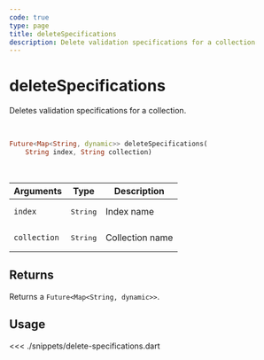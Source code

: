 ```yaml
---
code: true
type: page
title: deleteSpecifications
description: Delete validation specifications for a collection
---
```


# deleteSpecifications

Deletes validation specifications for a collection.

<br/>

```dart
Future<Map<String, dynamic>> deleteSpecifications(
    String index, String collection)
```

<br/>

| Arguments    | Type              | Description     |
| ------------ | ----------------- | --------------- |
| `index`      | <pre>String</pre> | Index name      |
| `collection` | <pre>String</pre> | Collection name |

## Returns

Returns a `Future<Map<String, dynamic>>`.

## Usage

<<< ./snippets/delete-specifications.dart